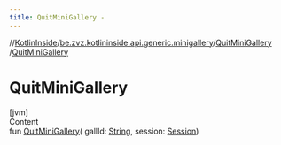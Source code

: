 ```yaml
---
title: QuitMiniGallery -
---
```

//[KotlinInside](../../index.md)/[be.zvz.kotlininside.api.generic.minigallery](../index.md)/[QuitMiniGallery](index.md)
/[QuitMiniGallery](-quit-mini-gallery.md)

# QuitMiniGallery

[jvm]  
Content  
fun [QuitMiniGallery](-quit-mini-gallery.md)(
gallId: [String](https://kotlinlang.org/api/latest/jvm/stdlib/kotlin/-string/index.html),
session: [Session](../../be.zvz.kotlininside.session/-session/index.md))  



